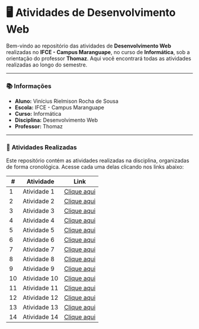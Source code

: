 # 🖥️ Atividades de Desenvolvimento Web

Bem-vindo ao repositório das atividades de **Desenvolvimento Web** realizadas no **IFCE - Campus Maranguape**, no curso de **Informática**, sob a orientação do professor **Thomaz**. Aqui você encontrará todas as atividades realizadas ao longo do semestre.

---

### 📚 **Informações**

- **Aluno:** Vinícius Rielmison Rocha de Sousa
- **Escola:** IFCE - Campus Maranguape
- **Curso:** Informática
- **Disciplina:** Desenvolvimento Web
- **Professor:** Thomaz

---

### 🔗 **Atividades Realizadas**

Este repositório contém as atividades realizadas na disciplina, organizadas de forma cronológica. Acesse cada uma delas clicando nos links abaixo:

| **#** | **Atividade** | **Link** |
| --- | --- | --- |
| 1 | Atividade 1 | [Clique aqui]( https://7777755134.github.io/atividade1-web/) |
| 2 | Atividade 2 | [Clique aqui]( https://7777755134.github.io/atividade2-web/) |
| 3 | Atividade 3 | [Clique aqui](https://github.com/7777755134/atividade3-web) |
| 4 | Atividade 4 | [Clique aqui](https://github.com/7777755134/atividade4-web) |
| 5 | Atividade 5 | [Clique aqui](https://github.com/7777755134/atividade5-web) |
| 6 | Atividade 6 | [Clique aqui](https://github.com/7777755134/atividade6-web) |
| 7 | Atividade 7 | [Clique aqui](https://github.com/7777755134/atividade7-web) |
| 8 | Atividade 8 | [Clique aqui](https://github.com/7777755134/atividade8-web) |
| 9 | Atividade 9 | [Clique aqui](https://github.com/7777755134/atividade9-web) |
| 10 | Atividade 10 | [Clique aqui](https://github.com/7777755134/atividade10-web) |
| 11 | Atividade 11 | [Clique aqui](https://github.com/7777755134/atividade11-web) |
| 12 | Atividade 12 | [Clique aqui](https://github.com/7777755134/atividade12-web) |
| 13 | Atividade 13 | [Clique aqui](https://github.com/7777755134/atividade13-web) |
| 14 | Atividade 14 | [Clique aqui](https://github.com/7777755134/atividade14-web) |


